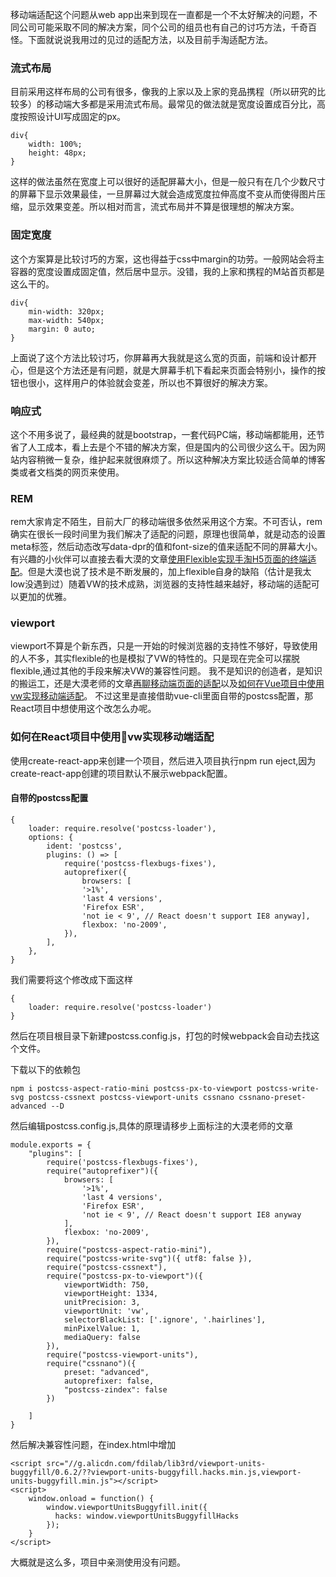 移动端适配这个问题从web app出来到现在一直都是一个不太好解决的问题，不同公司可能采取不同的解决方案，同个公司的组员也有自己的讨巧方法，千奇百怪。下面就说说我用过的见过的适配方法，以及目前手淘适配方法。

### 流式布局
目前采用这样布局的公司有很多，像我的上家以及上家的竞品携程（所以研究的比较多）的移动端大多都是采用流式布局。最常见的做法就是宽度设置成百分比，高度按照设计UI写成固定的px。
```
div{
    width: 100%;
    height: 48px;
}
```
这样的做法虽然在宽度上可以很好的适配屏幕大小，但是一般只有在几个少数尺寸的屏幕下显示效果最佳，一旦屏幕过大就会造成宽度拉伸高度不变从而使得图片压缩，显示效果变差。所以相对而言，流式布局并不算是很理想的解决方案。

### 固定宽度
这个方案算是比较讨巧的方案，这也得益于css中margin的功劳。一般网站会将主容器的宽度设置成固定值，然后居中显示。没错，我的上家和携程的M站首页都是这么干的。
```
div{
    min-width: 320px;
    max-width: 540px;
    margin: 0 auto;
}
```
上面说了这个方法比较讨巧，你屏幕再大我就是这么宽的页面，前端和设计都开心，但是这个方法还是有问题，就是大屏幕手机下看起来页面会特别小，操作的按钮也很小，这样用户的体验就会变差，所以也不算很好的解决方案。

### 响应式
这个不用多说了，最经典的就是bootstrap，一套代码PC端，移动端都能用，还节省了人工成本，看上去是个不错的解决方案，但是国内的公司很少这么干。因为网站内容稍微一复杂，维护起来就很麻烦了。所以这种解决方案比较适合简单的博客类或者文档类的网页来使用。

### REM
rem大家肯定不陌生，目前大厂的移动端很多依然采用这个方案。不可否认，rem确实在很长一段时间里为我们解决了适配的问题，原理也很简单，就是动态的设置meta标签，然后动态改写data-dpr的值和font-size的值来适配不同的屏幕大小。有兴趣的小伙伴可以直接去看大漠的文章[使用Flexible实现手淘H5页面的终端适配](https://www.w3cplus.com/mobile/lib-flexible-for-html5-layout.html)。但是大漠也说了技术是不断发展的，加上flexible自身的缺陷（估计是我太low没遇到过）随着VW的技术成熟，浏览器的支持性越来越好，移动端的适配可以更加的优雅。 

### viewport
viewport不算是个新东西，只是一开始的时候浏览器的支持性不够好，导致使用的人不多，其实flexible的也是模拟了VW的特性的。只是现在完全可以摆脱flexible,通过其他的手段来解决VW的兼容性问题。
我不是知识的创造者，是知识的搬运工，还是大漠老师的文章[再聊移动端页面的适配](https://www.w3cplus.com/css/vw-for-layout.html)以及[如何在Vue项目中使用vw实现移动端适配](https://www.w3cplus.com/mobile/vw-layout-in-vue.html)。
不过这里是直接借助vue-cli里面自带的postcss配置，那React项目中想使用这个改怎么办呢。

### 如何在React项目中使用vw实现移动端适配
使用create-react-app来创建一个项目，然后进入项目执行npm run eject,因为create-react-app创建的项目默认不展示webpack配置。

#### 自带的postcss配置
``` 
{
    loader: require.resolve('postcss-loader'),
    options: {
        ident: 'postcss',
        plugins: () => [
            require('postcss-flexbugs-fixes'),
            autoprefixer({
                browsers: [
                '>1%',
                'last 4 versions',
                'Firefox ESR',
                'not ie < 9', // React doesn't support IE8 anyway],
                flexbox: 'no-2009',
            }),
        ],
    },
}

```

我们需要将这个修改成下面这样
```
{
    loader: require.resolve('postcss-loader')
}

```
然后在项目根目录下新建postcss.config.js，打包的时候webpack会自动去找这个文件。

下载以下的依赖包
```
npm i postcss-aspect-ratio-mini postcss-px-to-viewport postcss-write-svg postcss-cssnext postcss-viewport-units cssnano cssnano-preset-advanced --D
```
然后编辑postcss.config.js,具体的原理请移步上面标注的大漠老师的文章
```
module.exports = {
    "plugins": [
        require('postcss-flexbugs-fixes'),
        require("autoprefixer")({
            browsers: [
                '>1%',
                'last 4 versions',
                'Firefox ESR',
                'not ie < 9', // React doesn't support IE8 anyway
            ],
            flexbox: 'no-2009',
        }),
        require("postcss-aspect-ratio-mini"),
        require("postcss-write-svg")({ utf8: false }),
        require("postcss-cssnext"),
        require("postcss-px-to-viewport")({
            viewportWidth: 750,
            viewportHeight: 1334,
            unitPrecision: 3,
            viewportUnit: 'vw',
            selectorBlackList: ['.ignore', '.hairlines'],
            minPixelValue: 1,
            mediaQuery: false
        }),
        require("postcss-viewport-units"),
        require("cssnano")({
            preset: "advanced",
            autoprefixer: false,
            "postcss-zindex": false
        })

    ]
}
```
然后解决兼容性问题，在index.html中增加
```
<script src="//g.alicdn.com/fdilab/lib3rd/viewport-units-buggyfill/0.6.2/??viewport-units-buggyfill.hacks.min.js,viewport-units-buggyfill.min.js"></script>
<script>
    window.onload = function() {
        window.viewportUnitsBuggyfill.init({
          hacks: window.viewportUnitsBuggyfillHacks
        });
    }
</script>

```
大概就是这么多，项目中亲测使用没有问题。

